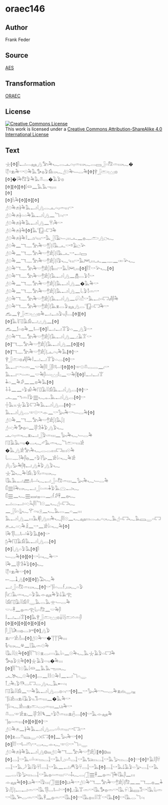 # oraec146

## Author

Frank Feder

## Source

[AES](https://github.com/simondschweitzer/aes)

## Transformation

[ORAEC](https://oraec.github.io/)

## License

<a rel="license" href="http://creativecommons.org/licenses/by-sa/4.0/"><img alt="Creative Commons License" style="border-width:0" src="https://i.creativecommons.org/l/by-sa/4.0/88x31.png" /></a><br />This work is licensed under a <a rel="license" href="http://creativecommons.org/licenses/by-sa/4.0/">Creative Commons Attribution-ShareAlike 4.0 International License</a>

## Text

𓇼[⯑]𓋴𓂝𓂋𓈐𓂻𓅡𓏤𓅆𓆑𓂋𓊵𓏏𓊪𓏛𓏥𓆑𓂋𓈙𓃀𓏏𓀗𓏛𓏥𓆑�<br>
𓇋𓐩𓏌𓁷𓏤𓅆𓎡𓇳𓅆𓅓𓅜𓐍𓅱𓀁𓏥𓆑𓊨𓇳𓅆𓄑𓂋𓅆[⯑]𓋁𓃀𓂧𓈉𓊖<br>
[⯑]�𓇋𓅆𓀗𓅱𓅆𓅓𓌨𓂋�𓄿𓅱𓊖<br>
[⯑][⯑][⯑]𓇋𓆛𓈖𓅓𓅓𓁸𓏥<br>
[⯑]<br>
[⯑]𓌂𓏤𓅆[⯑][⯑][⯑]<br>
𓊨𓇳𓅆𓂉𓋀𓅆𓅓𓂝𓇋𓂻𓂋𓊵𓏏𓊪𓏛𓏥𓎡<br>
𓊨𓇳𓅆𓂉𓋀𓏏𓏏𓅆𓅓𓂝𓇋𓂻𓈖𓆓𓏏𓏤𓎡<br>
𓊨𓇳𓅆𓂉𓋀𓅆𓅓𓂝𓇋𓂻𓈖𓋺𓏤𓅆𓎡<br>
𓊨𓇳𓅆𓂉𓋀𓅆[⯑]𓅓𓊹𓉗𓏏𓉐𓅆<br>
𓊨𓇳𓅆𓂉𓋀𓅆𓎛𓂝𓏤𓄹𓏥𓎡𓅓𓃀𓇋𓄿𓄑𓈒𓏥𓂜𓈖𓐍𓊃𓂧𓂻𓐎𓆑<br>
𓊨𓇳𓅆𓈖𓄓𓊃𓅡𓏤𓅆𓎟𓊽𓆄𓊤𓇋𓅓𓂜𓎡𓎼𓄿𓐎𓅪<br>
𓊨𓇳𓅆𓈖𓄓𓊃𓅡𓏤𓅆𓎟𓊽𓀀𓆄𓊤𓇋𓅓𓂜𓎡𓂝𓈙<br>
𓊨𓇳𓅆𓈖𓄓𓊃𓅡𓏤𓅆𓎟𓊽𓀀𓆄𓊤𓇋𓅱𓆑𓄹𓏥𓎡𓅓𓋞𓈒𓏥𓂜𓈖𓊃𓈖𓏒𓅪𓆑<br>
𓊨𓇳𓅆𓄓𓊃𓅡𓏤𓅆𓎟𓊽𓀀𓆄𓊤𓌟𓏤𓏥𓎡𓅓𓌉𓋞𓈒𓏥[⯑]𓋴𓎝𓎡𓅪𓆑[⯑]<br>
𓊨𓇳𓅆𓄓𓊃𓅡𓏤𓅆𓎟𓊽𓀀𓆄𓊤𓅓𓂝𓇋𓂻𓈖𓆣𓂋𓅱𓀾𓎡<br>
𓊨𓇳𓅆𓈖𓄓𓊃𓅡𓏤𓅆𓎟𓊽𓀀𓆄𓊤𓅓𓂝𓇋𓂻𓈖�𓅓𓅆𓎡<br>
𓊨𓇳𓅆𓈖𓄓𓊃𓅡𓏤𓅆𓎟𓊽𓀀𓆄𓊤𓅓𓂝𓇋𓂻𓈖𓇋𓂂𓅱𓀾𓏛𓎡<br>
𓊨𓇳𓅆𓄓𓊃𓅡𓏤𓅆𓎟𓊽𓀀𓆄𓊤𓅓𓂝𓇋𓂻𓈖𓋨𓀯𓎡𓅓𓂝𓏏𓉐𓀻𓋴𓅆<br>
𓊨𓇳𓅆𓄓𓊃𓅡𓏤𓅆𓎟𓊽𓀀𓆄𓊤𓅓𓁷𓂋𓅱𓈐𓂻𓂋𓊹𓉗𓏏𓉐𓅆𓎡<br>
𓃹𓈖𓋁𓃀𓂧𓈉𓊖𓅆𓂝𓂝𓏤𓅱𓏭𓋴𓂋[⯑][⯑]<br>
[⯑]𓅓𓇋𓉔𓄿𓀁𓂝𓈎𓂻𓈖[⯑]<br>
𓃹𓈖𓌀𓏏𓊖𓅆𓈖𓂡[⯑]𓎛𓂝𓂝𓀠𓅱𓏏𓈖𓂻𓅱𓎡<br>
𓊨𓇳𓅆𓄓𓊃𓅡𓏤𓅆𓎟𓊽𓀀𓆄𓊤𓅓𓂝𓇋𓂻𓈖𓈎𓄿𓀠𓎡<br>
[⯑]𓄓𓊃𓅡𓏤𓅆𓎟𓊽𓀀𓆄𓊤𓅓𓂝𓇋𓂻𓈖[⯑][⯑]<br>
[⯑]𓄓𓊃𓅡𓏤𓅆𓎟𓊽𓀀𓆄𓊤𓊵𓏏𓊪𓅆𓅓[⯑]𓎡<br>
𓋁𓃀𓂧𓊖𓀻𓋴𓅆𓎛𓂝𓂝𓀠𓅱𓏏𓂋[⯑]𓎡<br>
𓅓𓂝𓎡𓏏𓏛𓈖𓎟𓅆𓋴𓎛𓃀𓋴𓍱𓂡[⯑][⯑]𓎱𓇳𓌨𓂋𓂋𓈖𓏤𓎡<br>
𓅓𓂝𓎡𓏏𓏛𓈖𓎟𓅆𓋴𓏏𓏏𓈉𓎛𓊪𓈖𓎟𓅆𓋴[⯑]𓎛𓂝𓂝𓀠<br>
𓇓𓏏𓈖𓅆𓀔𓈖𓈖𓊖𓅆𓅓[⯑]<br>
𓇑𓇑𓈖𓈖𓏌𓅱𓀉𓅆𓉔𓄿𓇋𓇋𓀁𓅓𓂝𓇋𓂻𓂋[⯑]𓎡<br>
𓂜𓈖𓎔𓏛𓎛𓅱𓈗𓆑𓀿𓅓𓂝𓇋𓂻𓂋[⯑]𓎡<br>
𓏶𓅓𓏭𓇼𓄿𓅱𓉐𓅆𓅓𓂝𓇋𓂻𓂋[⯑]𓎡<br>
𓅓𓂝𓇋𓂻𓂋𓎱𓇳𓎡𓁹𓈖𓎡𓅭𓏤𓅆𓎡𓄑𓂋𓅆[⯑]<br>
𓊨𓇳𓅆𓈖𓄓𓊃𓅡𓏤𓅆𓎟𓊽𓀀𓆄𓊤𓅓𓆄𓊤<br>
𓊨𓏏𓆇𓅆𓅜𓐍𓏏𓈖𓇋𓋴𓀞𓇓𓅱𓂻𓅱𓆑<br>
𓊵𓏏𓊪𓏛𓆑𓁷𓏤𓂝𓃀𓅱𓏛𓏥𓈖𓅭𓏤𓅆𓆑𓄑𓂋𓅆<br>
𓉔𓄿𓅓𓏏𓏭�𓂋𓆑𓄔𓅓𓏛𓆑𓆓𓂧𓏏𓏥𓀀<br>
�𓅓𓂻𓀀𓅡𓏤𓅆𓆑𓂋𓂋𓏤𓏥𓉐𓏤𓏥𓇳𓅆<br>
𓇋𓐛𓊃𓍘𓅆𓋴𓐍𓈖𓏌𓅱𓌙𓅭𓈖𓀀𓇋𓏏𓆑𓅆𓀀<br>
𓐑𓊪𓅭𓅆𓋴𓊢𓂝𓂻𓇓𓅱𓂻𓅱𓆑<br>
𓇼𓅐𓆑𓅆𓇋𓀁𓂂𓅱𓎃𓏤𓏛𓏥𓆑<br>
𓇋𓅓𓅓𓂝𓊏𓊪𓂡𓆑𓂝𓃀𓏏𓀗𓏛𓏥𓈖𓅭𓏤𓅆𓆑𓄑𓂋𓅆<br>
𓏁𓈗𓌢𓅆𓏥𓆑𓂝𓃀𓏏𓏛𓇓𓅱𓅓𓈍𓂝𓆑<br>
𓏁𓈗𓈖𓆑𓈗𓈘𓏤𓈇𓂋𓈖𓊪𓆳𓀔𓋹𓈖𓐍𓆑<br>
𓂝𓂋𓂝𓏏𓆇𓆗𓋴𓌉𓆓𓇳𓈖𓆑𓊨𓏏𓉐𓆑<br>
𓈖𓃀𓇋𓏏𓊮𓆑𓄝𓏏𓏭𓇶𓈖𓆑𓅓𓂋𓈖𓏏𓈖𓏥<br>
𓅓𓂝𓇋𓂻𓈖𓏥𓅓𓌞𓋴𓂻𓏥𓅆𓆑𓋴𓌉𓇳𓈖𓆑𓈐𓏥𓂋𓊵𓏏𓊪𓆑𓅓𓊨𓏏𓉐𓆑𓅓𓈙𓇾𓏏𓉐<br>
𓂉𓂜𓏏𓆇𓅆𓏎𓈖𓎡𓈖𓀀𓇋𓏏𓆑𓅆[⯑]<br>
𓇋𓅆𓄊𓋴𓂋𓂡𓇓𓅱𓅓[⯑]𓎡<br>
𓉺𓏤𓅆𓉔𓄿𓀁𓅓𓂝𓇋𓂻𓂋[⯑]<br>
[⯑]𓇋𓂻𓏏𓅱𓅓[⯑]𓋴<br>
𓄑𓂋𓅆[⯑][⯑]𓎡𓇋𓏏𓆑𓅆𓎡<br>
𓇋𓅆𓈖𓇋𓋴𓀞𓇓𓅱[⯑]𓆑<br>
𓇋𓐩𓏌𓁷𓏤𓅆𓎡[⯑]<br>
𓍿𓊃𓍞𓂻[⯑][⯑]𓉺𓏤𓅐𓆑𓅆<br>
𓂝𓃀𓏏𓀗𓏛𓏥𓆑[⯑]𓎡𓊹𓌢𓏏𓂋𓆳𓈒𓏥𓆑𓏏𓅱<br>
𓋴𓆎𓅓𓏛𓆑𓏏𓅱𓅓𓁹𓈐𓅆𓅱𓍑𓄿𓂀<br>
𓇋𓀁𓉔𓄿𓇋𓇋𓀁𓎃𓇾𓅓𓂋𓅓𓁿𓄑𓂋𓅆<br>
𓎟𓏏𓋹𓈖𓐍𓏛𓂀𓇋𓊪𓏏𓀗𓈖𓎟𓅆𓋴<br>
𓎛𓂝𓂝𓀠[⯑]𓅓𓋁𓃀𓂧𓈉𓊖𓏇𓇋𓐪𓂧𓏌𓏛𓋴<br>
[⯑][⯑][⯑][⯑][⯑][⯑]<br>
𓋴𓃀𓌙𓀏𓏥𓐍𓂋𓀒[⯑]𓂻𓅱<br>
𓁷𓏤𓎟𓀀𓁐𓏥[⯑]𓊨𓇳𓅆𓎟�𓊹𓊹𓊹𓅆𓏥<br>
𓌟𓏤𓄹𓏥𓆑𓋬𓈖𓇛𓅓𓏛𓇳𓅆<br>
𓇋𓅓𓇋𓇋𓇶𓅆[⯑]𓋴𓌉𓆓𓇳𓁷𓂋𓇯𓅓𓇋𓏏𓈖𓇳𓅆𓆑𓅓𓇼𓄿𓅱𓏏𓉐𓅆<br>
𓅜𓐍𓅱𓇶𓅆[⯑]𓇼𓄿𓅱𓏏𓏭�𓅆𓏥<br>
[⯑]𓋴𓌉𓆓𓇳𓅓𓇋𓆛𓈖𓅓𓅓𓁸𓏥𓆑<br>
𓂜𓌗𓆑𓇳𓅆[⯑]𓂋𓈖𓎛𓎛𓇳𓅆𓎛𓈖𓂝𓆓𓏏𓇾<br>
𓋾𓈎𓅆𓊪𓅱𓇥𓂋𓉐𓂋𓂻𓆑𓅓𓄡𓏏𓏤<br>
𓉔𓄿𓇋𓇋𓀁𓈖𓎟𓅆𓅓𓂝𓇋𓂻𓂋𓊖𓏏𓏤𓎡[⯑]𓈖𓎡𓅭𓏤𓅆𓎡𓄑𓂋𓅆𓁷𓏤𓁶𓏤𓇾𓏤𓈇<br>
𓊹𓍛𓏤𓀀𓏥𓁷𓏤𓇋𓄿𓅱𓏭𓀢𓏛𓏥𓈖�𓅓𓅆𓎡<br>
𓊹𓇋𓏏𓆑𓀀𓏥𓁷𓏤𓂧𓂋𓊪𓏛𓏥𓈖𓂓𓏤𓅆𓎡<br>
𓌨𓂋𓎱𓀀𓁷𓏤𓈖𓇋𓋴𓀞𓎛𓆰𓈖𓏌𓅱𓎨𓏛𓏥𓁷𓏤𓐢𓂋[⯑]𓎡𓅓𓁹𓈐𓅆<br>
𓊹𓐍𓏏𓏛𓏥[⯑][⯑][⯑]𓎡<br>
𓊨𓇳𓅆𓂉𓈖𓋀𓅆𓅓𓂝𓇋𓂻𓂋𓏏𓏐𓏛𓏥𓎡𓉐𓏤𓎡<br>
[⯑]𓁷𓂋𓄣𓏤𓈙𓇾𓏏𓏴𓉐[⯑]𓈖𓅭𓏤𓅆𓎡[⯑][⯑]𓋴𓎝𓎡𓂡𓄣𓏤𓎡𓂋𓆑𓁹𓆑𓎱𓇳𓎡𓆓𓏏𓇾<br>
𓊨𓇳𓅆𓂉𓋀𓅆𓅓𓂝𓇋𓂻𓊗𓏤𓏤𓏤𓏤𓊨𓇳𓅆𓄓𓊃𓅡𓏤𓅆𓎟𓊽𓀀𓆄𓊤[⯑]𓊗𓏤𓏤𓏤𓏤<br>
[⯑]𓂋𓆼𓎡𓅓𓏏𓏐𓏒𓏥𓂋𓆼𓎡𓅓𓎛𓈎𓏏𓏊𓂋𓆼𓎡𓅓𓃒𓏥𓂋𓆼𓎡𓅓𓅬𓏥𓂋[⯑]𓎡[⯑]𓎼𓄿𓎛𓋴𓄜𓂋𓆼𓎡𓅓𓌳𓄿𓇋𓅱𓄜𓌉𓂋𓆼𓎡𓅓𓈖𓂢𓄫𓅱𓄜𓂋𓆼𓎡𓅓[⯑]𓂋𓆼𓎡𓅓𓍑𓄿𓅱𓏏𓅬𓂋𓆼𓎡𓅓𓊃𓂋𓇋𓅱𓅬𓏥𓂋𓆼𓎡𓅓𓐍𓏏𓏛𓏥𓎟𓏏𓄤𓆑𓂋𓃂𓈗𓋹𓈖𓐍𓏛𓊹𓅆𓇋𓅓𓋴𓈖𓏥<br>
𓁹𓈐𓅆[⯑]𓂓𓏤𓅆𓎡𓇋𓅱𓏥𓃂𓈗[⯑]𓂓𓏤𓅆𓎡𓊨𓇳𓅆𓄓𓊃𓅡𓏤𓅆𓎟𓊽𓀀𓆄𓊤𓀗𓈖𓈖𓄓𓊃𓐍𓈖𓇓𓅱𓁐𓆄𓊤𓉻𓂝𓏛𓎡𓇋𓅓𓄊𓋴𓂋𓂡𓎡[⯑]𓈎𓄿𓀠𓏛𓎡𓇋𓅓𓅜𓐍𓏛𓎡𓇋𓅓𓍯𓄿𓈙𓀢𓎡𓇋𓅓𓇋𓊪𓏛𓎡𓇋𓅓𓅨𓂋𓏛𓎡𓇋𓅓𓋹𓈖𓐍𓏛𓎡𓇋𓅓[⯑]𓎡𓇋𓅓𓐍𓏭𓇋𓇋𓀠𓎡𓇋𓅓[⯑]𓎡𓇋𓅓𓂋𓆓𓏏𓏤<br>
